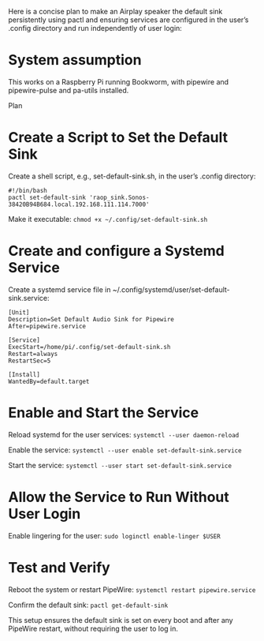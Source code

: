 Here is a concise plan to make an Airplay speaker the default sink persistently using pactl and ensuring services are configured in the user’s .config directory and run independently of user login:

# System assumption
This works on a Raspberry Pi running Bookworm, with pipewire and pipewire-pulse and pa-utils installed.

Plan

# Create a Script to Set the Default Sink

Create a shell script, e.g., set-default-sink.sh, in the user’s .config directory:


```
#!/bin/bash
pactl set-default-sink 'raop_sink.Sonos-38420B94B684.local.192.168.111.114.7000'
```

Make it executable:  ```chmod +x ~/.config/set-default-sink.sh```

# Create and configure a Systemd Service

Create a systemd service file in ~/.config/systemd/user/set-default-sink.service:

```
[Unit]
Description=Set Default Audio Sink for Pipewire
After=pipewire.service

[Service]
ExecStart=/home/pi/.config/set-default-sink.sh
Restart=always
RestartSec=5

[Install]
WantedBy=default.target
```

# Enable and Start the Service
Reload systemd for the user services: ```systemctl --user daemon-reload```

Enable the service: ```systemctl --user enable set-default-sink.service```

Start the service: ```systemctl --user start set-default-sink.service```
# Allow the Service to Run Without User Login
Enable lingering for the user: ```sudo loginctl enable-linger $USER```
# Test and Verify
Reboot the system or restart PipeWire: ```systemctl restart pipewire.service```

Confirm the default sink: ```pactl get-default-sink```

This setup ensures the default sink is set on every boot and after any PipeWire restart, without requiring the user to log in.
